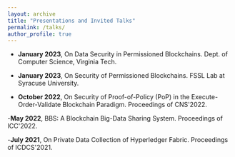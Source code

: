 ```yaml
---
layout: archive
title: "Presentations and Invited Talks"
permalink: /talks/
author_profile: true
---
```


- **January 2023**, On Data Security in Permissioned Blockchains. Dept. of Computer Science, Virginia Tech.

- **January 2023**, On Security of Permissioned Blockchains. FSSL Lab at Syracuse University.

- **October 2022**, On Security of Proof-of-Policy (PoP) in the Execute-Order-Validate Blockchain Paradigm. Proceedings of CNS'2022.

-**May 2022**, BBS: A Blockchain Big-Data Sharing System. Proceedings of ICC'2022.

-**July 2021**, On Private Data Collection of Hyperledger Fabric. Proceedings of ICDCS'2021.
